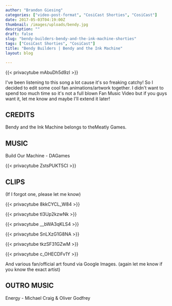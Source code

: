 ```yaml
---
author: "Brandon Giesing"
categories: ["video-post-format", "CosiCast Shorties", "CosiCast"]
date: 2017-05-03T04:19:00Z
thumbnail: /images/uploads/bendy.jpg
description: ""
draft: false
slug: "bendy-builders-bendy-and-the-ink-machine-shorties"
tags: ["CosiCast Shorties", "CosiCast"]
title: "Bendy Builders | Bendy and the Ink Machine"
layout: blog

---
```


{{< privacytube mAbuDh5d9zI >}}

I've been listening to this song a lot cause it's so freaking catchy! So I
decided to edit some cool fan animations/artwork together. I didn't want to
spend too much time so it's not a full blown Fan Music Video but if you guys
want it, let me know and maybe I'll extend it later!

## CREDITS

Bendy and the Ink Machine belongs to theMeatly Games.

## MUSIC

Build Our Machine - DAGames

{{< privacytube ZstsPUKT5CI >}}

## CLIPS

(If I forgot one, please let me know)

{{< privacytube 8kkCYCL_W84 >}}

{{< privacytube tI3Up2kzwNk >}}

{{< privacytube __bWA3qKLS4 >}}

{{< privacytube SnLXzG1G8NA >}}

{{< privacytube tkzSF31GZwM >}}

{{< privacytube c_OHECDFv1Y >}}

And various fan/official art found via Google Images. (again let me know if you
know the exact artist)

## OUTRO MUSIC

Energy - Michael Craig & Oliver Godfrey
